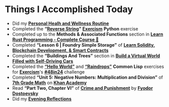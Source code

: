 # Things I Accomplished Today

- Did my **[Personal Healh and Wellness Routine](../../routines/2024/personal-health-and-wellness-routine/personal-health-and-wellness-routine-2024-week-5)**
- Completed the **“[Reverse String](https://exercism.org/tracks/python/exercises/reverse-string)”** **[Exercism](https://exercism.org)** **Python** exercise
- Completed up to the **Methods & Associated Functions** section in **[Learn Rust Programming - Complete Course 🦀](https://www.youtube.com/watch?v=BpPEoZW5IiY)**
- Completed **“Lesson 6 | Foundry Simple Storage”** of **[Learn Solidity, Blockchain Development, & Smart Contracts](https://www.youtube.com/watch?v=umepbfKp5rI)**
- Completed the **“Buildings And Trees”** section in **[Build a Virtual World Filled with Self-Driving Cars](https://www.youtube.com/watch?v=5iHejdqYIa8)**
- Completed the **[“Hello World”](https://exercism.org/tracks/common-lisp/exercises/hello-world)** and **[“Raindrops”](https://exercism.org/tracks/common-lisp/exercises/raindrops)** **Common Lisp** exercises for **[Exercism](https://exercism.org)**'s **[#48in24](https://exercism.org/challenges/48in24)** challenge
- Completed **“Unit 5: Negative Numbers: Multiplication and Division”** of **[7th Grade Math](https://www.khanacademy.org/math/cc-seventh-grade-math)** on **[Khan Academy](https://www.khanacademy.org)**
- Read **“Part Two, Chapter VI”** of **[Crime and Punishment](https://www.goodreads.com/book/show/7144.Crime_and_Punishment)** by **[Fyodor Dostoevsky](https://www.goodreads.com/author/show/3137322.Fyodor_Dostoevsky)**
- Did my **[Evening Reflections](../../routines/evening-reflections.md)**
